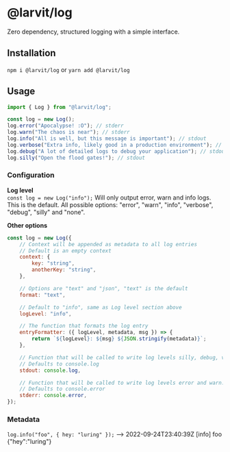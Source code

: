 # @larvit/log

Zero dependency, structured logging with a simple interface.

## Installation

`npm i @larvit/log` or `yarn add @larvit/log`

## Usage

```javascript
import { Log } from "@larvit/log";

const log = new Log();
log.error("Apocalypse! :O"); // stderr
log.warn("The chaos is near"); // stderr
log.info("All is well, but this message is important"); // stdout
log.verbose("Extra info, likely good in a production environment"); // stdout
log.debug("A lot of detailed logs to debug your application"); // stdout
log.silly("Open the flood gates!"); // stdout
```

### Configuration

**Log level**  
`const log = new Log("info");` Will only output error, warn and info logs. This is the default. All possible options: "error", "warn", "info", "verbose", "debug", "silly" and "none".

**Other options**  
```javascript
const log = new Log({
	// Context will be appended as metadata to all log entries
	// Default is an empty context
	context: {
		key: "string",
		anotherKey: "string",
	},

	// Options are "text" and "json", "text" is the default
	format: "text",

	// Default to "info", same as Log level section above
	logLevel: "info",

	// The function that formats the log entry
	entryFormatter: ({ logLevel, metadata, msg }) => {
		return `${logLevel}: ${msg} ${JSON.stringify(metadata)}`;
	},

	// Function that will be called to write log levels silly, debug, verbose and info.
	// Defaults to console.log
	stdout: console.log,

	// Function that will be called to write log levels error and warn.
	// Defaults to console.error
	stderr: console.error,
});
```

### Metadata

`log.info("foo", { hey: "luring" });` --> 2022-09-24T23:40:39Z [info] foo {"hey":"luring"}
